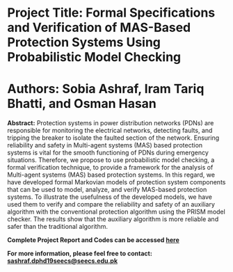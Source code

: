 # Project Title: Formal Specifications and Verification of MAS-Based Protection Systems Using Probabilistic Model Checking

# Authors: Sobia Ashraf, Iram Tariq Bhatti, and Osman Hasan

**Abstract:**
 Protection systems in power distribution networks (PDNs) are responsible for monitoring the electrical networks, detecting faults, and tripping the breaker to isolate the faulted section 
 of the network. Ensuring reliability and safety in Multi-agent systems (MAS) based protection systems is vital for the smooth functioning of PDNs during emergency situations. Therefore,
 we propose to use probabilistic model checking, a formal verification technique, to provide a framework for the analysis of Multi-agent systems (MAS) based protection systems. In this 
 regard, we have developed formal Markovian models of protection system components that can be used to model, analyze, and verify MAS-based protection systems. To illustrate the usefulness of 
 the developed models, we have used them to verify and compare the reliability and safety of an auxiliary algorithm with the conventional protection algorithm using the PRISM model checker.
 The results show that the auxiliary algorithm is more reliable and safer than the traditional algorithm. 
 
 **Complete Project Report and Codes can be accessed [here](https://github.com/SobiaatNUST/Quantitative-Analysis-of-MAS-Based-Protection-Systems)**
 
 **For more information, please feel free to contact: sashraf.dphd19seecs@seecs.edu.pk**

